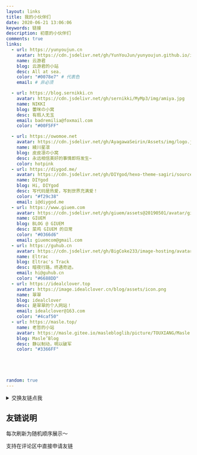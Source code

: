 ```yaml
---
layout: links
title: 我的小伙伴们
date: 2020-06-21 13:06:06
keywords: 链接
description: 初意的小伙伴们
comments: true
links:
  - url: https://yunyoujun.cn
    avatar: https://cdn.jsdelivr.net/gh/YunYouJun/yunyoujun.github.io/images/avatar.jpg
    name: 云游君
    blog: 云游君的小站
    desc: All at sea.
    color: "#0078e7" # 代表色
    email: # 非必须

  - url: https://blog.sernikki.cn
    avatar: https://cdn.jsdelivr.net/gh/sernikki/MyMp3/img/amiya.jpg
    name: NIKKI
    blog: 蕾咪の小窝
    desc: 有瑕人无玉
    email: badremilia@foxmail.com
    color: "#00F5FF"

  - url: https://owomoe.net
    avatar: https://cdn.jsdelivr.net/gh/AyagawaSeirin/Assets/img/logo.jpg
    name: 綾川星凛
    blog: 皮皮凛の小窝
    desc: 永远相信美好的事情即将发生~
    color: hotpink
  - url: https://diygod.me/
    avatar: https://cdn.jsdelivr.net/gh/DIYgod/hexo-theme-sagiri/source/images/DIYgod-avatar2.webp
    name: DIYgod
    blog: Hi, DIYgod
    desc: 写代码是热爱，写到世界充满爱！
    color: "#f29c38"
    email: i@diygod.me
  - url: https://www.giuem.com
    avatar: https://cdn.jsdelivr.net/gh/giuem/assets@20190501/avatar/giuem.png
    name: GIUEM
    blog: BLOG @ GIUEM
    desc: 菜鸡 GIUEM 的日常
    color: "#0366d6"
    email: giuemcom@gmail.com
  - url: https://guhub.cn
    avatar: https://cdn.jsdelivr.net/gh/BigCoke233/image-hosting/avatars/avatar.jpg
    name: Eltrac
    blog: Eltrac's Track
    desc: 暗夜行路，终遇奇迹。
    email: hi@guhub.cn
    color: "#6688DD"
  - url: https://idealclover.top
    avatar: https://image.idealclover.cn/blog/assets/icon.png
    name: 翠翠
    blog: idealclover
    desc: 是翠翠的个人网站！
    email: idealclover@163.com
    color: "#4caf50"
  - url: https://masle.top/
    name: 老哲的小站
    avatar: https://masle.gitee.io/maslebloglib/picture/TOUXIANG/Masle.1.svg
    blog: Masle’Blog
    desc: 静以制动，明以破军
    color: "#3366FF"





random: true
---
```


<details>
<summary>交换友链点我</summary>
欢迎交换友链，需要请联系<a href="chuyi:chuyi6662021@163.com">chuyi6662021@163.com</a>或者左边QQ小图标联系我的QQ~~<br>
网站名称：初意的小站<br>
网站地址：<a href="https://www.cyxtt.top">www.cyxtt.top</a><br>
网站简介：生活就该是五彩缤纷的。<br>
网站头像：
① <a href="https://cdn.jsdelivr.net/gh/showmaker-hub/cdn@main/avatar.jpg">https://cdn.jsdelivr.net/gh/showmaker-hub/cdn@main/avatar.jpg</a><br>
自行添加我的链接后可以在评论区留下你的博客信息<br>
博客信息包括「链接 头像 名字 博客名称 介绍 」以及两个非必需的「颜色 邮箱」

</details>

## 友链说明

每次刷新为随机顺序展示～

支持在评论区中直接申请友链

